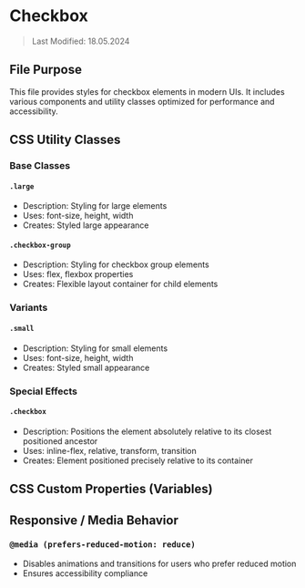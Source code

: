 # Checkbox
> Last Modified: 18.05.2024

## File Purpose

This file provides styles for checkbox elements in modern UIs. It includes various components and utility classes optimized for performance and accessibility.

## CSS Utility Classes

### Base Classes

#### `.large`
- Description: Styling for large elements
- Uses: font-size, height, width
- Creates: Styled large appearance

#### `.checkbox-group`
- Description: Styling for checkbox group elements
- Uses: flex, flexbox properties
- Creates: Flexible layout container for child elements

### Variants

#### `.small`
- Description: Styling for small elements
- Uses: font-size, height, width
- Creates: Styled small appearance

### Special Effects

#### `.checkbox`
- Description: Positions the element absolutely relative to its closest positioned ancestor
- Uses: inline-flex, relative, transform, transition
- Creates: Element positioned precisely relative to its container

## CSS Custom Properties (Variables)



## Responsive / Media Behavior

### `@media (prefers-reduced-motion: reduce)`
- Disables animations and transitions for users who prefer reduced motion
- Ensures accessibility compliance
